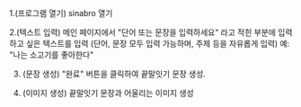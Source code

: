 1.(프로그램 열기) sinabro 열기

2.(텍스트 입력) 메인 페이지에서 "단어 또는 문장을 입력하세요“ 라고 적힌 부분에 입력하고 싶은 텍스트를 입력 (단어, 문장 모두 입력 가능하며, 주제 등을 자유롭게 입력) 예: "나는 소고기를 좋아한다"

3. (문장 생성) "완료" 버튼을 클릭하여 끝말잇기 문장 생성.

4. (이미지 생성) 끝말잇기 문장과 어울리는 이미지 생성
